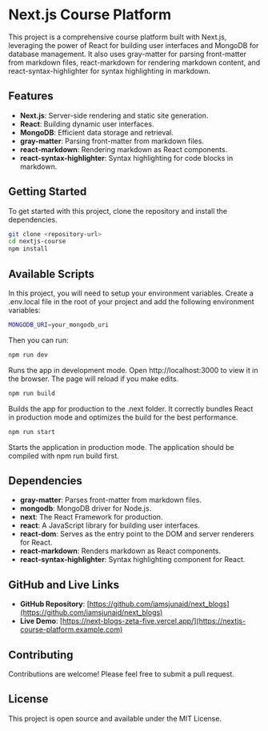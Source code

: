 # Next.js Course Platform

This project is a comprehensive course platform built with Next.js, leveraging the power of React for building user interfaces and MongoDB for database management. It also uses gray-matter for parsing front-matter from markdown files, react-markdown for rendering markdown content, and react-syntax-highlighter for syntax highlighting in markdown.

## Features

- **Next.js**: Server-side rendering and static site generation.
- **React**: Building dynamic user interfaces.
- **MongoDB**: Efficient data storage and retrieval.
- **gray-matter**: Parsing front-matter from markdown files.
- **react-markdown**: Rendering markdown as React components.
- **react-syntax-highlighter**: Syntax highlighting for code blocks in markdown.

## Getting Started

To get started with this project, clone the repository and install the dependencies.

```bash
git clone <repository-url>
cd nextjs-course
npm install
```

## Available Scripts

In this project, you will need to setup your environment variables. Create a .env.local file in the root of your project and add the following environment variables:

```bash
MONGODB_URI=your_mongodb_uri
```

Then you can run:

```bash
npm run dev
```
Runs the app in development mode. Open http://localhost:3000 to view it in the browser. The page will reload if you make edits.

```bash
npm run build
```
Builds the app for production to the .next folder. It correctly bundles React in production mode and optimizes the build for the best performance.

```bash
npm run start
```
Starts the application in production mode. The application should be compiled with npm run build first.

## Dependencies

- **gray-matter**: Parses front-matter from markdown files.
- **mongodb**: MongoDB driver for Node.js.
- **next**: The React Framework for production.
- **react**: A JavaScript library for building user interfaces.
- **react-dom**: Serves as the entry point to the DOM and server renderers for React.
- **react-markdown**: Renders markdown as React components.
- **react-syntax-highlighter**: Syntax highlighting component for React.

## GitHub and Live Links

- **GitHub Repository**: [https://github.com/iamsjunaid/next_blogs](https://github.com/iamsjunaid/next_blogs)
- **Live Demo**: [https://next-blogs-zeta-five.vercel.app/](https://nextjs-course-platform.example.com)

## Contributing

Contributions are welcome! Please feel free to submit a pull request.

## License

This project is open source and available under the MIT License.
